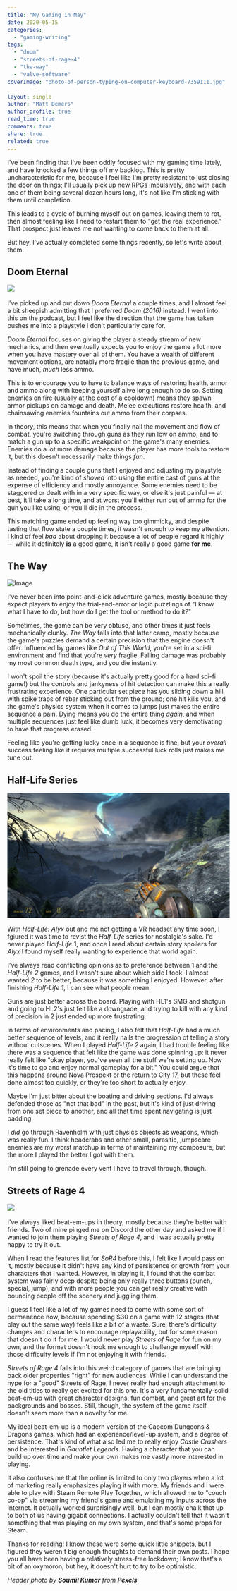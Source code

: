 ```yaml
---
title: "My Gaming in May"
date: 2020-05-15
categories: 
  - "gaming-writing"
tags: 
  - "doom"
  - "streets-of-rage-4"
  - "the-way"
  - "valve-software"
coverImage: "photo-of-person-typing-on-computer-keyboard-7359111.jpg"

layout: single
author: "Matt Demers"
author_profile: true
read_time: true
comments: true
share: true
related: true
---
```


I've been finding that I've been oddly focused with my gaming time lately, and have knocked a few things off my backlog. This is pretty uncharacteristic for me, because I feel like I'm pretty resistant to just closing the door on things; I'll usually pick up new RPGs impulsively, and with each one of them being several dozen hours long, it's not like I'm sticking with them until completion.

<!--more-->

This leads to a cycle of burning myself out on games, leaving them to rot, then almost feeling like I need to restart them to "get the real experience." That prospect just leaves me not wanting to come back to them at all.

But hey, I've actually completed some things recently, so let's write about them.

## Doom Eternal

![](/assets/images/ss_9cdf861c8ac2d7fa7e1f2a88673032bc3a6c6114.1920x1080.jpg?t=1589476553)

I've picked up and put down _Doom Eternal_ a couple times, and I almost feel a bit sheepish admitting that I preferred _Doom (2016)_ instead. I went into this on the podcast, but I feel like the direction that the game has taken pushes me into a playstyle I don't particularly care for.

_Doom Eternal_ focuses on giving the player a steady stream of new mechanics, and then eventually expects you to enjoy the game a lot more when you have mastery over all of them. You have a wealth of different movement options, are notably more fragile than the previous game, and have much, _much_ less ammo.

This is to encourage you to have to balance ways of restoring health, armor and ammo along with keeping yourself alive long enough to do so. Setting enemies on fire (usually at the cost of a cooldown) means they spawn armor pickups on damage and death. Melee executions restore health, and chainsawing enemies fountains out ammo from their corpses.

In theory, this means that when you finally nail the movement and flow of combat, you're switching through guns as they run low on ammo, and to match a gun up to a specific weakpoint on the game's many enemies. Enemies do a lot more damage because the player has more tools to restore it, but this doesn't necessarily make things _fun_.

Instead of finding a couple guns that I enjoyed and adjusting my playstyle as needed, you're kind of _shoved_ into using the entire cast of guns at the expense of efficiency and mostly annoyance. Some enemies need to be staggered or dealt with in a very specific way, or else it's just painful — at best, it'll take a long time, and at worst you'll either run out of ammo for the gun you like using, or you'll die in the process.

This matching game ended up feeling way too gimmicky, and despite tasting that flow state a couple times, it wasn't enough to keep my attention. I kind of feel _bad_ about dropping it because a lot of people regard it highly — while it definitely **is** a good game, it isn't really a good game **for me**.

## The Way

![Image](images/EJXZZlTUcAA5Ggu?format=jpg&name=large)

I've never been into point-and-click adventure games, mostly because they expect players to enjoy the trial-and-error or logic puzzlings of "I know what I have to do, but how do I get the tool or method to do it?"

Sometimes, the game can be very obtuse, and other times it just feels mechanically clunky. _The Way_ falls into that latter camp, mostly because the game's puzzles demand a certain precision that the engine doesn't offer. Influenced by games like _Out of This World_, you're set in a sci-fi environment and find that you're _very_ fragile. Falling damage was probably my most common death type, and you die instantly.

I won't spoil the story (because it's actually pretty good for a hard sci-fi game!) but the controls and jankyness of hit detection can make this a really frustrating experience. One particular set piece has you sliding down a hill with spike traps of rebar sticking out from the ground; one hit kills you, and the game's physics system when it comes to jumps just makes the entire sequence a pain. Dying means you do the entire thing _again_, and when multiple sequences just feel like dumb luck, it becomes very demotivating to have that progress erased.

Feeling like you're getting lucky once in a sequence is fine, but your _overall_ success feeling like it requires multiple successful luck rolls just makes me tune out.

## Half-Life Series

![](/assets/images/20200502130514_1-1024x576.jpg)

With _Half-Life: Alyx_ out and me not getting a VR headset any time soon, I fgiured it was time to revist the _Half-Life_ series for nostalgia's sake. I'd never played _Half-Life_ 1, and once I read about certain story spoilers for _Alyx_ I found myself really wanting to experience that world again.

I've always read conflicting opinions as to preference between 1 and the _Half-Life 2_ games, and I wasn't sure about which side I took. I almost wanted _2_ to be better, because it was something I enjoyed. However, after finishing _Half-Life 1_, I can see what people mean.

Guns are just better across the board. Playing with HL1's SMG and shotgun and going to HL2's just felt like a downgrade, and trying to kill with any kind of precision in 2 just ended up more frustrating.

In terms of environments and pacing, I also felt that _Half-Life_ had a much better sequence of levels, and it really nails the progression of telling a story without cutscenes. When I played _Half-Life 2_ again, I had trouble feeling like there was a sequence that felt like the game was done spinning up: it never really felt like "okay player, you've seen all the stuff we're setting up. Now it's time to go and enjoy normal gameplay for a bit." You could argue that this happens around Nova Prospekt or the return to City 17, but these feel done almost too quickly, or they're too short to actually enjoy.

Maybe I'm just bitter about the boating and driving sections. I'd always defended those as "not that bad" in the past, but it's kind of just driving from one set piece to another, and all that time spent navigating is just padding.

I _did_ go through Ravenholm with just physics objects as weapons, which was really fun. I think headcrabs and other small, parasitic, jumpscare enemies are my worst matchup in terms of maintaining my composure, but the more I played the better I got with them.

I'm still going to grenade every vent I have to travel through, though.

## Streets of Rage 4

![](/assets/images/Streets-of-Rage-4.jpg?q=50&fit=crop&w=960&h=500)

I've always liked beat-em-ups in theory, mostly because they're better with friends. Two of mine pinged me on Discord the other day and asked me if I wanted to join them playing _Streets of Rage 4_, and I was actually pretty happy to try it out.

When I read the features list for _SoR4_ before this, I felt like I would pass on it, mostly because it didn't have any kind of persistence or growth from your characters that I wanted. However, in playing it, I found that the combat system was fairly deep despite being only really three buttons (punch, special, jump), and with more people you can get really creative with bouncing people off the scenery and juggling them.

I guess I feel like a lot of my games need to come with some sort of permanence now, because spending $30 on a game with 12 stages (that play out the same way) feels like a bit of a waste. Sure, there's difficulty changes and characters to encourage replayability, but for some reason that doesn't do it for me; I would never play _Streets of Rage_ for fun on my own, and the format doesn't hook me enough to challenge myself with those difficulty levels if I'm not enjoying it with friends.

_Streets of Rage 4_ falls into this weird category of games that are bringing back older properties "right" for new audiences. While I can understand the hype for a "good" Streets of Rage, I never really had enough attachment to the old titles to really get excited for this one. It's a very fundamentally-solid beat-em-up with great character designs, fun combat, and great art for the backgrounds and bosses. Still, though, the system of the game itself doesn't seem more than a novelty for me.

My ideal beat-em-up is a modern version of the Capcom Dungeons & Dragons games, which had an experience/level-up system, and a degree of persistence. That's kind of what also led me to really enjoy _Castle Crashers_ and be interested in _Gauntlet Legends_. Having a character that you can build up over time and make your own makes me vastly more interested in playing.

It also confuses me that the online is limited to only two players when a lot of marketing really emphasizes playing it with more. My friends and I were able to play with Steam Remote Play Together, which allowed me to "couch co-op" via streaming my friend's game and emulating my inputs across the Internet. It actually worked surprisingly well, but I can mostly chalk that up to both of us having gigabit connections. I actually couldn't tell that it wasn't something that was playing on my own system, and that's some props for Steam.

Thanks for reading! I know these were some quick little snippets, but I figured they weren't big enough thoughts to demand their own posts. I hope you all have been having a relatively stress-free lockdown; I know that's a bit of an oxymoron, but hey, it doesn't hurt to try to be optimistic.

_Header photo by **Soumil Kumar** from **Pexels**_
